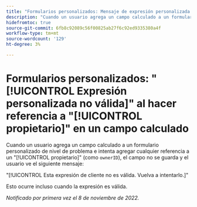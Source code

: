 ```yaml
---
title: "Formularios personalizados: Mensaje de expresión personalizada no válido al hacer referencia al propietario en un campo calculado"
description: "Cuando un usuario agrega un campo calculado a un formulario personalizado de nivel de problema e intenta agregar cualquier referencia a un propietario (como `ownerID`), el campo no se guarda y el usuario ve el siguiente mensaje: Esta expresión de cliente no es válida. Vuelva a intentarlo."
hidefromtoc: true
source-git-commit: 6fb8c92089c56f00825ab27f6c92ed9335380a4f
workflow-type: tm+mt
source-wordcount: '129'
ht-degree: 3%

---
```



# Formularios personalizados: &quot;[!UICONTROL Expresión personalizada no válida]&quot; al hacer referencia a &quot;[!UICONTROL propietario]&quot; en un campo calculado

Cuando un usuario agrega un campo calculado a un formulario personalizado de nivel de problema e intenta agregar cualquier referencia a un &quot;[!UICONTROL propietario]&quot; (como `ownerID`), el campo no se guarda y el usuario ve el siguiente mensaje:

&quot;[!UICONTROL Esta expresión de cliente no es válida. Vuelva a intentarlo.]&quot;

Esto ocurre incluso cuando la expresión es válida.

_Notificado por primera vez el 8 de noviembre de 2022._

